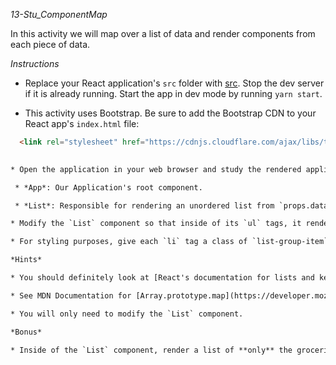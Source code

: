 *13-Stu_ComponentMap*

In this activity we will map over a list of data and render components from each piece of data.

*Instructions*

* Replace your React application's `src` folder with [src](Unsolved/src). Stop the dev server if it is already running. Start the app in dev mode by running `yarn start`.

* This activity uses Bootstrap. Be sure to add the Bootstrap CDN to your React app's `index.html` file:

 
```html
  <link rel="stylesheet" href="https://cdnjs.cloudflare.com/ajax/libs/twitter-bootstrap/4.0.0/css/bootstrap.min.css"/>```
  

* Open the application in your web browser and study the rendered application. Then take a minute to study the included components:

 * *App*: Our Application's root component.

 * *List*: Responsible for rendering an unordered list from `props.data`.

* Modify the `List` component so that inside of its `ul` tags, it renders one `li` tag for each item in array of grocery objects being passed via props. Each `li` tag should display the `text` property of each grocery object. The array map method should be used for this.

* For styling purposes, give each `li` tag a class of `list-group-item`.

*Hints*

* You should definitely look at [React's documentation for lists and keys](https://facebook.github.io/react/docs/lists-and-keys.html)

* See MDN Documentation for [Array.prototype.map](https://developer.mozilla.org/en-US/docs/Web/JavaScript/Reference/Global_Objects/Array/map).

* You will only need to modify the `List` component.

*Bonus*

* Inside of the `List` component, render a list of **only** the groceries which **have not** been purchased. Use the [Array.prototype.filter](https://developer.mozilla.org/en-US/docs/Web/JavaScript/Reference/Global_Objects/Array/filter) to filter the array before mapping.